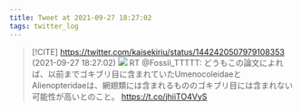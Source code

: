 ```yaml
---
title: Tweet at 2021-09-27 18:27:02
tags: twitter_log
---
```


> [!CITE] https://twitter.com/kaisekiriu/status/1442420507979108353 (2021-09-27 18:27:02)
> ![](https://twitter.com/kaisekiriu/status/1442420507979108353)
> RT @Fossil_TTTTT: どうもこの論文によれば、以前までゴキブリ目に含まれていたUmenocoleidaeとAlienopteridaeは、網翅類には含まれるもののゴキブリ目には含まれない可能性が高いとのこと。
> https://t.co/jhiiTO4VyS
